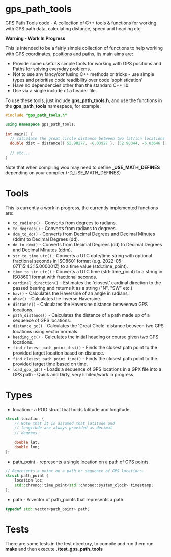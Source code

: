 # gps_path_tools
GPS Path Tools code - A collection of C++ tools & functions for working with GPS path data, calculating distance, speed and heading etc.

**Warning - Work In Progress**

This is intended to be a fairly simple collection of functions to help working with GPS coordinates, positions and paths, its main aims are:

+ Provide some useful & simple tools for working with GPS positions and Paths for solving everyday problems.
+ Not to use any fancy/confusing C++ methods or tricks - use simple types and prioritise code readibility over code 'sophistication'
+ Have no dependencies other than the standard C++ lib.
+ Use via a single include of a header file.

To use these tools, just include **gps_path_tools.h**, and use the functions in the **gps_path_tools** namespace, for example:

```cpp
#include "gps_path_tools.h"

using namespace gps_path_tools;
  
int main() {
  // calculate the great circle distance between two lat/lon locations
  double dist = distance({ 52.98277, -6.03927 }, {52.98344, -6.03646 });
  
  // etc...
}
```

Note that when compiling wou may need to define **_USE_MATH_DEFINES** depending on your compiler (-D_USE_MATH_DEFINES)

# Tools
This is currently a work in progress, the currently implemented functions are:

+ ```to_radians()``` - Converts from degrees to radians.
+ ```to_degrees()``` - Converts from radians to degrees.
+ ```ddm_to_dd()``` - Converts from Decimal Degrees and Decimal Minutes (ddm) to Decimal Degrees (dd).
+ ```dd_to_ddm()``` - Converts from Decimal Degrees (dd) to Decimal Degrees and Decimal Minutes (ddm).
+ ```str_to_time_utc()``` - Converts a UTC date/time string with optional fractional seconds in ISO8601 format (e.g. 2022-05-07T15:43:15.000001Z) to a time value (std::time_point). 
+ ```time_to_str_utc()``` - Converts a UTC time (std::time_point) to a string in ISO8601 format with fractional seconds. 
+ ```cardinal_direction()``` - Estimates the 'closest' cardinal direction to the passed bearing and returns it as a string ("N", "SW" etc.)
+ ```hav()``` - Calculates the Haversine of an angle in radians.
+ ```ahav()``` - Calculates the inverse Haversine.
+ ```distance()``` - Calculates the Haversine distance betweenwo GPS locations.
+ ```path_distance()``` - Calculates the distance of a path made up of a sequence of GPS locations.
+ ```distance_gc()``` - Calculates the 'Great Circle' distance between two GPS locations using vector normals.
+ ```heading_gc()``` - Calculates the initial heading or course given two GPS locations.
+ ```find_closest_path_point_dist()``` - Finds the closest path point to the provided target location based on distance.
+ ```find_closest_path_point_time()``` - Finds the closest path point to the provided target time based on time.
+ ```load_gpx_qd()``` - Loads a sequence of GPS locations in a GPX file into a GPS path - Quick and Dirty, very limited/work in progress.

# Types

+ location - a POD struct that holds latitude and longitude.

```cpp
struct location {
    // Note that it is assumed that latitude and
    // longitude are always provided as decimal
    // degrees.
    
    double lat;
    double lon;
};
```

+ path_point - represents a single location on a path of GPS points.

```cpp
// Represents a point on a path or sequence of GPS locations.
struct path_point {
    location loc;
    std::chrono::time_point<std::chrono::system_clock> timestamp;
};
```

+ path - A vector of path_points that represents a path.

```cpp
typedef std::vector<path_point> path;
```

# Tests
There are some tests in the test directory, to compile and run them run **make** and then execute **./test_gps_path_tools**
